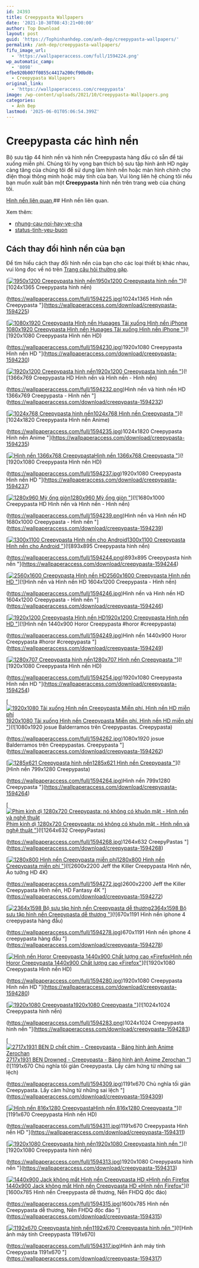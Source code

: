 ```yaml
---
id: 24393
title: Creepypasta Wallpapers
date: '2021-10-30T08:43:21+00:00'
author: Top Download
layout: post
guid: 'https://Tophinhanhdep.com/anh-dep/creepypasta-wallpapers/'
permalink: /anh-dep/creepypasta-wallpapers/
fifu_image_url:
  - 'https://wallpaperaccess.com/full/1594224.png'
wp_automatic_camp:
  - '8098'
efbe920b007f0855c4417a200cf90bd0:
  - Creepypasta Wallpapers
original_link:
  - 'https://wallpaperaccess.com/creepypasta'
image: /wp-content/uploads/2021/10/Creepypasta-Wallpapers.png
categories:
  - Ảnh Đẹp
lastmod: '2025-06-01T05:06:54.399Z'
---
```

# Creepypasta các hình nền

Bộ sưu tập 44 hình nền và hình nền Creepypasta hàng đầu có sẵn để tải xuống miễn phí. Chúng tôi hy vọng bạn thích bộ sưu tập hình ảnh HD ngày càng tăng của chúng tôi để sử dụng làm hình nền hoặc màn hình chính cho điện thoại thông minh hoặc máy tính của bạn. Vui lòng liên hệ chúng tôi nếu bạn muốn xuất bản một **Creepypasta** hình nền trên trang web của chúng tôi.

[Hình nền liên quan ](#related) ## Hình nền liên quan.

   
 Xem thêm:

   
- [nhung-cau-noi-hay-ve-cha](https://tophinhanhdep.com/nhung-cau-noi-hay/nhung-cau-noi-hay-ve-cha/)
- [status-tinh-yeu-buon](https://tophinhanhdep.com/anh-tinh-yeu/status-tinh-yeu-buon/)

## Cách thay đổi hình nền của bạn

Để tìm hiểu cách thay đổi hình nền của bạn cho các loại thiết bị khác nhau, vui lòng đọc về nó trên [Trang câu hỏi thường gặp](https://tophinhanhdep.com/faq/).

  
[[![1950x1200 Creepypasta hình nền](https://wallpaperaccess.com/full/1594224.png)1950x1200 Creepypasta hình nền "](https://wallpaperaccess.com/download/creepypasta-1594224)](![1024x1365 Creepypasta hình nền)

(https://wallpaperaccess.com/full/1594225.jpg)1024x1365 Hình nền Creepypasta "](https://wallpaperaccess.com/download/creepypasta-1594225)

[[![1080x1920 Creepypasta Hình nền Hupages Tải xuống Hình nền iPhone](https://wallpaperaccess.com/full/1594226.jpg)1080x1920 Creepypasta Hình nền Hupages Tải xuống Hình nền iPhone "](https://wallpaperaccess.com/download/creepypasta-1594226)](![1920x1080 Creepypasta Hình nền HD)

(https://wallpaperaccess.com/full/1594230.jpg)1920x1080 Creepypasta Hình nền HD "](https://wallpaperaccess.com/download/creepypasta-1594230)

[[![1920x1200 Creepypasta hình nền](https://wallpaperaccess.com/full/1594231.jpg)1920x1200 Creepypasta hình nền "](https://wallpaperaccess.com/download/creepypasta-1594231)](![1366x769 Creepypasta HD Hình nền và Hình nền - Hình nền)

(https://wallpaperaccess.com/full/1594232.png)Hình nền và hình nền HD 1366x769 Creepypasta - Hình nền "](https://wallpaperaccess.com/download/creepypasta-1594232)

[[![1024x768 Creepypasta hình nền](https://wallpaperaccess.com/full/1594233.jpg)1024x768 Hình nền Creepypasta "](https://wallpaperaccess.com/download/creepypasta-1594233)](![1024x1820 Creepypasta Hình nền Anime)

(https://wallpaperaccess.com/full/1594235.jpg)1024x1820 Creepypasta Hình nền Anime "](https://wallpaperaccess.com/download/creepypasta-1594235)

[[![Hình nền 1366x768 Creepypasta](https://wallpaperaccess.com/full/1594236.jpg)Hình nền 1366x768 Creepypasta "](https://wallpaperaccess.com/download/creepypasta-1594236)](![1920x1080 Creepypasta Hình nền HD)

(https://wallpaperaccess.com/full/1594237.jpg)1920x1080 Creepypasta Hình nền HD "](https://wallpaperaccess.com/download/creepypasta-1594237)

[[![1280x960 Mỳ ống giòn](https://wallpaperaccess.com/full/1594238.jpg)1280x960 Mỳ ống giòn "](https://wallpaperaccess.com/download/creepypasta-1594238)](![1680x1000 Creepypasta HD Hình nền và Hình nền - Hình nền)

(https://wallpaperaccess.com/full/1594239.png)Hình nền và Hình nền HD 1680x1000 Creepypasta - Hình nền "](https://wallpaperaccess.com/download/creepypasta-1594239)

[[![1300x1100 Creepypasta Hình nền cho Android](https://wallpaperaccess.com/full/1594242.jpg)1300x1100 Creepypasta Hình nền cho Android "](https://wallpaperaccess.com/download/creepypasta-1594242)](![893x895 Creepypasta hình nền)

(https://wallpaperaccess.com/full/1594244.png)893x895 Creepypasta hình nền "](https://wallpaperaccess.com/download/creepypasta-1594244)

[[![2560x1600 Creepypasta Hình nền HD](https://wallpaperaccess.com/full/1594245.jpg)2560x1600 Creepypasta Hình nền HD "](https://wallpaperaccess.com/download/creepypasta-1594245)](![Hình nền và Hình nền HD 1604x1200 Creepypasta - Hình nền)

(https://wallpaperaccess.com/full/1594246.jpg)Hình nền và Hình nền HD 1604x1200 Creepypasta - Hình nền "](https://wallpaperaccess.com/download/creepypasta-1594246)

[[![1920x1200 Creepypasta Hình nền HD](https://wallpaperaccess.com/full/1594248.jpg)1920x1200 Creepypasta Hình nền HD "](https://wallpaperaccess.com/download/creepypasta-1594248)](![Hình nền 1440x900 Horor Creepypasta #horor #creepypasta)

(https://wallpaperaccess.com/full/1594249.jpg)Hình nền 1440x900 Horor Creepypasta #horor #creepypasta "](https://wallpaperaccess.com/download/creepypasta-1594249)

[[![1280x707 Creepypasta hình nền](https://wallpaperaccess.com/full/1594253.png)1280x707 Hình nền Creepypasta "](https://wallpaperaccess.com/download/creepypasta-1594253)](![1920x1080 Creepypasta Hình nền HD)

(https://wallpaperaccess.com/full/1594254.jpg)1920x1080 Creepypasta Hình nền HD "](https://wallpaperaccess.com/download/creepypasta-1594254)

[[![1920x1080 Tải xuống Hình nền Creepypasta Miễn phí.  Hình nền HD miễn phí](https://wallpaperaccess.com/full/1594255.jpg)1920x1080 Tải xuống Hình nền Creepypasta Miễn phí. Hình nền HD miễn phí "](https://wallpaperaccess.com/download/creepypasta-1594255)](![1080x1920 josue Balderramos trên Creepypastas.  Creepypasta)

(https://wallpaperaccess.com/full/1594262.jpg)1080x1920 josue Balderramos trên Creepypastas. Creepypasta "](https://wallpaperaccess.com/download/creepypasta-1594262)

[[![1285x621 Creepypasta hình nền](https://wallpaperaccess.com/full/1594263.jpg)1285x621 Hình nền Creepypasta "](https://wallpaperaccess.com/download/creepypasta-1594263)](![Hình nền 799x1280 Creepypasta)

(https://wallpaperaccess.com/full/1594264.jpg)Hình nền 799x1280 Creepypasta "](https://wallpaperaccess.com/download/creepypasta-1594264)

[[![Phim kinh dị 1280x720 Creepypasta: nó không có khuôn mặt - Hình nền và nghệ thuật](https://wallpaperaccess.com/full/1594267.png)Phim kinh dị 1280x720 Creepypasta: nó không có khuôn mặt - Hình nền và nghệ thuật "](https://wallpaperaccess.com/download/creepypasta-1594267)](![1264x632 CreepyPastas)

(https://wallpaperaccess.com/full/1594268.jpg)1264x632 CreepyPastas "](https://wallpaperaccess.com/download/creepypasta-1594268)

[[![1280x800 Hình nền Creepypasta miễn phí](https://wallpaperaccess.com/full/1594269.jpg)1280x800 Hình nền Creepypasta miễn phí "](https://wallpaperaccess.com/download/creepypasta-1594269)](![2600x2200 Jeff the Killer Creepypasta Hình nền, Ảo tưởng HD 4K)

(https://wallpaperaccess.com/full/1594272.jpg)2600x2200 Jeff the Killer Creepypasta Hình nền, HD Fantasy 4K "](https://wallpaperaccess.com/download/creepypasta-1594272)

[[![2364x1598 Bộ sưu tập hình nền Creepypasta dễ thương](https://wallpaperaccess.com/full/1594273.jpg)2364x1598 Bộ sưu tập hình nền Creepypasta dễ thương "](https://wallpaperaccess.com/download/creepypasta-1594273)](![670x1191 Hình nền iphone 4 creepypasta hàng đầu)

(https://wallpaperaccess.com/full/1594278.jpg)670x1191 Hình nền iphone 4 creepypasta hàng đầu "](https://wallpaperaccess.com/download/creepypasta-1594278)

[[![Hình nền Horor Creepypasta 1440x900 Chất lượng cao «Firefox](https://wallpaperaccess.com/full/1594279.jpg)Hình nền Horor Creepypasta 1440x900 Chất lượng cao «Firefox"](https://wallpaperaccess.com/download/creepypasta-1594279)](![1920x1080 Creepypasta Hình nền HD)

(https://wallpaperaccess.com/full/1594280.jpg)1920x1080 Creepypasta Hình nền HD "](https://wallpaperaccess.com/download/creepypasta-1594280)

[[![1920x1080 Creepypasta](https://wallpaperaccess.com/full/1594282.jpg)1920x1080 Creepypasta "](https://wallpaperaccess.com/download/creepypasta-1594282)](![1024x1024 Creepypasta hình nền)

(https://wallpaperaccess.com/full/1594283.png)1024x1024 Creepypasta hình nền "](https://wallpaperaccess.com/download/creepypasta-1594283)

[[![2717x1931 BEN D chết chìm - Creepypasta - Bảng hình ảnh Anime Zerochan](https://wallpaperaccess.com/full/1594284.jpg)2717x1931 BEN Drowned - Creepypasta - Bảng hình ảnh Anime Zerochan "](https://wallpaperaccess.com/download/creepypasta-1594284)](![1191x670 Chủ nghĩa tối giản Creepypasta.  Lấy cảm hứng từ những sai lệch)

(https://wallpaperaccess.com/full/1594309.jpg)1191x670 Chủ nghĩa tối giản Creepypasta. Lấy cảm hứng từ những sai lệch "](https://wallpaperaccess.com/download/creepypasta-1594309)

[[![Hình nền 816x1280 Creepypasta](https://wallpaperaccess.com/full/1594310.jpg)Hình nền 816x1280 Creepypasta "](https://wallpaperaccess.com/download/creepypasta-1594310)](![1191x670 Creepypasta Hình nền HD)

(https://wallpaperaccess.com/full/1594311.jpg)1191x670 Creepypasta Hình nền HD "](https://wallpaperaccess.com/download/creepypasta-1594311)

[[![1920x1080 Creepypasta hình nền](https://wallpaperaccess.com/full/1594312.jpg)1920x1080 Creepypasta hình nền "](https://wallpaperaccess.com/download/creepypasta-1594312)](![1920x1080 Creepypasta hình nền)

(https://wallpaperaccess.com/full/1594313.jpg)1920x1080 Creepypasta hình nền "](https://wallpaperaccess.com/download/creepypasta-1594313)

[[![1440x900 Jack không mắt Hình nền Creepypasta HD «Hình nền Firefox](https://wallpaperaccess.com/full/1594314.jpg)1440x900 Jack không mắt Hình nền Creepypasta HD «Hình nền Firefox"](https://wallpaperaccess.com/download/creepypasta-1594314)](![1600x785 Hình nền Creepypasta dễ thương, Nền FHDQ độc đáo)

(https://wallpaperaccess.com/full/1594315.jpg)1600x785 Hình nền Creepypasta dễ thương, Nền FHDQ độc đáo "](https://wallpaperaccess.com/download/creepypasta-1594315)

[[![1192x670 Creepypasta hình nền](https://wallpaperaccess.com/full/1594316.jpg)1192x670 Creepypasta hình nền "](https://wallpaperaccess.com/download/creepypasta-1594316)](![Hình ảnh máy tính Creepypasta 1191x670)

(https://wallpaperaccess.com/full/1594317.jpg)Hình ảnh máy tính Creepypasta 1191x670 "](https://wallpaperaccess.com/download/creepypasta-1594317)
